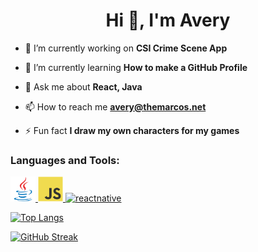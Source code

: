 <h1 align="center">Hi 👋, I'm Avery</h1>

- 🔭 I’m currently working on **CSI Crime Scene App**

- 🌱 I’m currently learning **How to make a GitHub Profile**

- 💬 Ask me about **React, Java**

- 📫 How to reach me **avery@themarcos.net**

- ⚡ Fun fact **I draw my own characters for my games**


<h3 align="left">Languages and Tools:</h3>
<p align="left"> <a href="https://www.java.com" target="_blank" rel="noreferrer"> <img src="https://raw.githubusercontent.com/devicons/devicon/master/icons/java/java-original.svg" alt="java" width="40" height="40"/> </a> <a href="https://developer.mozilla.org/en-US/docs/Web/JavaScript" target="_blank" rel="noreferrer"> <img src="https://raw.githubusercontent.com/devicons/devicon/master/icons/javascript/javascript-original.svg" alt="javascript" width="40" height="40"/> </a> <a href="https://reactnative.dev/" target="_blank" rel="noreferrer"> <img src="https://reactnative.dev/img/header_logo.svg" alt="reactnative" width="40" height="40"/> </a> </p>

[![Top Langs](https://github-readme-stats.vercel.app/api/top-langs/?username=anuraghazra&layout=compact)](https://github.com/anuraghazra/github-readme-stats)

[![GitHub Streak](http://github-readme-streak-stats.herokuapp.com?user=AveryMarco&theme=radical)](https://git.io/streak-stats)

